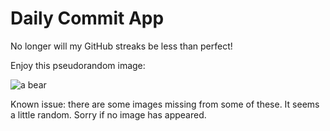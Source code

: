 Daily Commit App
================
No longer will my GitHub streaks be less than perfect!

Enjoy this pseudorandom image:

![a bear](http://placebear.com/800/200 "a bear")

Known issue: there are some images missing from some of these. It seems a little random. Sorry if no image has appeared.